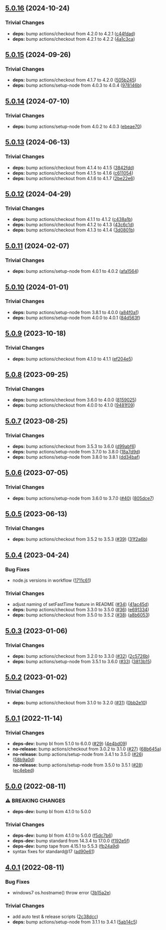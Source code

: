 ## [5.0.16](https://github.com/rvagg/bole/compare/v5.0.15...v5.0.16) (2024-10-24)

### Trivial Changes

* **deps:** bump actions/checkout from 4.2.0 to 4.2.1 ([c44fdad](https://github.com/rvagg/bole/commit/c44fdad1eafab040f72fdb5956a701acc1eac905))
* **deps:** bump actions/checkout from 4.2.1 to 4.2.2 ([4a1c3ca](https://github.com/rvagg/bole/commit/4a1c3ca1e3ca8efa45631b0705e9a254653b9532))

## [5.0.15](https://github.com/rvagg/bole/compare/v5.0.14...v5.0.15) (2024-09-26)

### Trivial Changes

* **deps:** bump actions/checkout from 4.1.7 to 4.2.0 ([505b245](https://github.com/rvagg/bole/commit/505b2459b2ba5c538d6b734f908e7d74454efdc2))
* **deps:** bump actions/setup-node from 4.0.3 to 4.0.4 ([978146b](https://github.com/rvagg/bole/commit/978146bc8da52bcf083e2010f0afe5881aa4a89a))

## [5.0.14](https://github.com/rvagg/bole/compare/v5.0.13...v5.0.14) (2024-07-10)

### Trivial Changes

* **deps:** bump actions/setup-node from 4.0.2 to 4.0.3 ([ebeae70](https://github.com/rvagg/bole/commit/ebeae709657107c2fef526eccd8fd8efb60c64d2))

## [5.0.13](https://github.com/rvagg/bole/compare/v5.0.12...v5.0.13) (2024-06-13)

### Trivial Changes

* **deps:** bump actions/checkout from 4.1.4 to 4.1.5 ([3842fdd](https://github.com/rvagg/bole/commit/3842fdd449d8944e3894cc19d8511a3c2bf3df02))
* **deps:** bump actions/checkout from 4.1.5 to 4.1.6 ([c611054](https://github.com/rvagg/bole/commit/c61105413ac8f5be458c0f77361ec24d9e79d2a1))
* **deps:** bump actions/checkout from 4.1.6 to 4.1.7 ([2be22e6](https://github.com/rvagg/bole/commit/2be22e6987144b506604d84c83f6038496823090))

## [5.0.12](https://github.com/rvagg/bole/compare/v5.0.11...v5.0.12) (2024-04-29)


### Trivial Changes

* **deps:** bump actions/checkout from 4.1.1 to 4.1.2 ([c438a1b](https://github.com/rvagg/bole/commit/c438a1bd30f7698f43f79ab20648f2cca681c113))
* **deps:** bump actions/checkout from 4.1.2 to 4.1.3 ([43c6c1d](https://github.com/rvagg/bole/commit/43c6c1d4398ec818c4c561f9ed4104bc00e5dbbb))
* **deps:** bump actions/checkout from 4.1.3 to 4.1.4 ([3d0801b](https://github.com/rvagg/bole/commit/3d0801b49521c360d6877dabb55c54db40c2b3de))

## [5.0.11](https://github.com/rvagg/bole/compare/v5.0.10...v5.0.11) (2024-02-07)


### Trivial Changes

* **deps:** bump actions/setup-node from 4.0.1 to 4.0.2 ([afa1564](https://github.com/rvagg/bole/commit/afa1564eee3864810facbb80568c30504019c6cb))

## [5.0.10](https://github.com/rvagg/bole/compare/v5.0.9...v5.0.10) (2024-01-01)


### Trivial Changes

* **deps:** bump actions/setup-node from 3.8.1 to 4.0.0 ([a84f0a1](https://github.com/rvagg/bole/commit/a84f0a177279af0470301cd66dd4c10a13b92782))
* **deps:** bump actions/setup-node from 4.0.0 to 4.0.1 ([84d563f](https://github.com/rvagg/bole/commit/84d563f64a4cb70296848ab5c68be7cb55d5730e))

## [5.0.9](https://github.com/rvagg/bole/compare/v5.0.8...v5.0.9) (2023-10-18)


### Trivial Changes

* **deps:** bump actions/checkout from 4.1.0 to 4.1.1 ([ef204e5](https://github.com/rvagg/bole/commit/ef204e50b8556744022fb0a09e91c5efb01e1e62))

## [5.0.8](https://github.com/rvagg/bole/compare/v5.0.7...v5.0.8) (2023-09-25)


### Trivial Changes

* **deps:** bump actions/checkout from 3.6.0 to 4.0.0 ([8159025](https://github.com/rvagg/bole/commit/81590253e2e21ef2c6fb2fb21a16aefd87b038fe))
* **deps:** bump actions/checkout from 4.0.0 to 4.1.0 ([9481f09](https://github.com/rvagg/bole/commit/9481f099ad46e83409543d6b6dfcec188fb5dcaa))

## [5.0.7](https://github.com/rvagg/bole/compare/v5.0.6...v5.0.7) (2023-08-25)


### Trivial Changes

* **deps:** bump actions/checkout from 3.5.3 to 3.6.0 ([d99abf6](https://github.com/rvagg/bole/commit/d99abf6ba6b8b662e28ea095f741746083dcf482))
* **deps:** bump actions/setup-node from 3.7.0 to 3.8.0 ([18a7d9d](https://github.com/rvagg/bole/commit/18a7d9df7f026c381a510a611d0eaf0f2f9cd8be))
* **deps:** bump actions/setup-node from 3.8.0 to 3.8.1 ([dd34baf](https://github.com/rvagg/bole/commit/dd34baf86ff070e92e038c67312ee8145ee957db))

## [5.0.6](https://github.com/rvagg/bole/compare/v5.0.5...v5.0.6) (2023-07-05)


### Trivial Changes

* **deps:** bump actions/setup-node from 3.6.0 to 3.7.0 ([#40](https://github.com/rvagg/bole/issues/40)) ([805dce7](https://github.com/rvagg/bole/commit/805dce753f9e1e46620ed49fd9e75403c52b87de))

## [5.0.5](https://github.com/rvagg/bole/compare/v5.0.4...v5.0.5) (2023-06-13)


### Trivial Changes

* **deps:** bump actions/checkout from 3.5.2 to 3.5.3 ([#39](https://github.com/rvagg/bole/issues/39)) ([31f2a6b](https://github.com/rvagg/bole/commit/31f2a6b2c66e98880d11b783a796c645fb9bdf2f))

## [5.0.4](https://github.com/rvagg/bole/compare/v5.0.3...v5.0.4) (2023-04-24)


### Bug Fixes

* node.js versions in workflow ([1711c61](https://github.com/rvagg/bole/commit/1711c61a3c303b5076ba889761d711f734711e49))


### Trivial Changes

* adjust naming of setFastTime feature in README ([#34](https://github.com/rvagg/bole/issues/34)) ([41ac45d](https://github.com/rvagg/bole/commit/41ac45dee9edb569128d681f6839828ee11b9b0a))
* **deps:** bump actions/checkout from 3.3.0 to 3.5.0 ([#36](https://github.com/rvagg/bole/issues/36)) ([e691334](https://github.com/rvagg/bole/commit/e69133480b141ecce6eaee8a401823dbb8de152f))
* **deps:** bump actions/checkout from 3.5.0 to 3.5.2 ([#38](https://github.com/rvagg/bole/issues/38)) ([a8b6053](https://github.com/rvagg/bole/commit/a8b6053ca76c0d5af616686a3e69402ef4bd095e))

## [5.0.3](https://github.com/rvagg/bole/compare/v5.0.2...v5.0.3) (2023-01-06)


### Trivial Changes

* **deps:** bump actions/checkout from 3.2.0 to 3.3.0 ([#32](https://github.com/rvagg/bole/issues/32)) ([2c5726b](https://github.com/rvagg/bole/commit/2c5726bd28d5b1bdd743e115f320cdce487a46ed))
* **deps:** bump actions/setup-node from 3.5.1 to 3.6.0 ([#33](https://github.com/rvagg/bole/issues/33)) ([3813b15](https://github.com/rvagg/bole/commit/3813b151fbae46045315d1416b40a7ab19cd58fe))

## [5.0.2](https://github.com/rvagg/bole/compare/v5.0.1...v5.0.2) (2023-01-02)


### Trivial Changes

* **deps:** bump actions/checkout from 3.1.0 to 3.2.0 ([#31](https://github.com/rvagg/bole/issues/31)) ([0bb2e10](https://github.com/rvagg/bole/commit/0bb2e10d625850aac512d5741924c93763399332))

## [5.0.1](https://github.com/rvagg/bole/compare/v5.0.0...v5.0.1) (2022-11-14)


### Trivial Changes

* **deps-dev:** bump bl from 5.1.0 to 6.0.0 ([#29](https://github.com/rvagg/bole/issues/29)) ([4e4bd09](https://github.com/rvagg/bole/commit/4e4bd096c8a5389e97473e1c6c2843af3f43fcd7))
* **no-release:** bump actions/checkout from 3.0.2 to 3.1.0 ([#27](https://github.com/rvagg/bole/issues/27)) ([68b645a](https://github.com/rvagg/bole/commit/68b645aaa3163ddb8d59817a1e3c18855f47c8ca))
* **no-release:** bump actions/setup-node from 3.4.1 to 3.5.0 ([#26](https://github.com/rvagg/bole/issues/26)) ([58b9a0d](https://github.com/rvagg/bole/commit/58b9a0d1445c6c6dde6f83c7bfd86792e8a86147))
* **no-release:** bump actions/setup-node from 3.5.0 to 3.5.1 ([#28](https://github.com/rvagg/bole/issues/28)) ([ec4ebed](https://github.com/rvagg/bole/commit/ec4ebedeebb73cca7bc2b209f9a444daf53de1c5))

## [5.0.0](https://github.com/rvagg/bole/compare/v4.0.1...v5.0.0) (2022-08-11)


### ⚠ BREAKING CHANGES

* **deps-dev:** bump bl from 4.1.0 to 5.0.0

### Trivial Changes

* **deps-dev:** bump bl from 4.1.0 to 5.0.0 ([f5dc7b6](https://github.com/rvagg/bole/commit/f5dc7b6864f18b6f011602959e84b0a4454348cd))
* **deps-dev:** bump standard from 14.3.4 to 17.0.0 ([f192e5f](https://github.com/rvagg/bole/commit/f192e5fc2d6bd41bfb8f4fad70bed75503812054))
* **deps-dev:** bump tape from 4.15.1 to 5.5.3 ([fb24a9d](https://github.com/rvagg/bole/commit/fb24a9d98318c3ab03e0d9eeb94214b6bab0bed4))
* syntax fixes for standard@17 ([ad90e61](https://github.com/rvagg/bole/commit/ad90e61e7c06db8d1a78a5f8d2406b5183cb48a6))

## [4.0.1](https://github.com/rvagg/bole/compare/v4.0.0...v4.0.1) (2022-08-11)


### Bug Fixes

* windows7 os.hostname() throw error ([3b15a2e](https://github.com/rvagg/bole/commit/3b15a2e9de4073ec740b9a00b5018e21d56acbcc))


### Trivial Changes

* add auto test & release scripts ([2c38dcc](https://github.com/rvagg/bole/commit/2c38dcc8f89016b22188352fa7dfa977f58da434))
* **deps:** bump actions/setup-node from 3.1.1 to 3.4.1 ([5ab14c5](https://github.com/rvagg/bole/commit/5ab14c5c2c91b8d3ed98f3c1e63ca4ac5b01584b))
